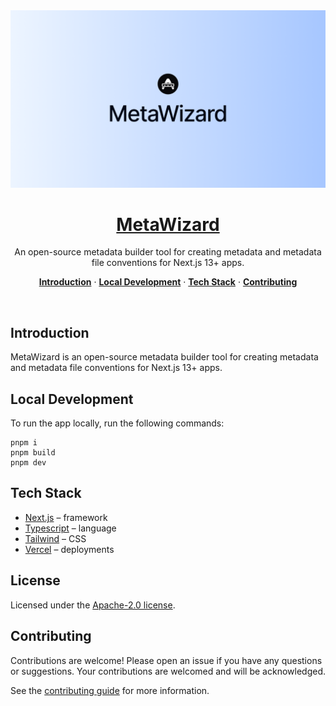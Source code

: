 <a href="https://metawizard.vercel.app">
  <img alt="MetaWizard – an open-source metadata builder tool for creating metadata and metadata file conventions for Next.js 13+ apps" src="./public/og.png">
  <h1 align="center">MetaWizard</h1>
</a>

<p align="center">
  An open-source metadata builder tool for creating metadata and metadata file conventions for Next.js 13+ apps.
</p>

<p align="center">
  <a href="#introduction"><strong>Introduction</strong></a> ·
  <a href="#local-development"><strong>Local Development</strong></a> ·
  <a href="#tech-stack"><strong>Tech Stack</strong></a> ·
  <a href="#contributing"><strong>Contributing</strong></a>
</p>
<br/>

## Introduction

MetaWizard is an open-source metadata builder tool for creating metadata and metadata file conventions for Next.js 13+ apps.

## Local Development

To run the app locally, run the following commands:

```
pnpm i
pnpm build
pnpm dev
```

## Tech Stack

- [Next.js](https://nextjs.org/) – framework
- [Typescript](https://www.typescriptlang.org/) – language
- [Tailwind](https://tailwindcss.com/) – CSS
- [Vercel](https://vercel.com/) – deployments

## License

Licensed under the [Apache-2.0 license](https://github.com/JaleelB/metawizard/blob/main/LICENSE.md).

## Contributing

Contributions are welcome! Please open an issue if you have any questions or suggestions. Your contributions are welcomed and will be acknowledged.

See the [contributing guide](./CONTRIBUTING.md) for more information.
